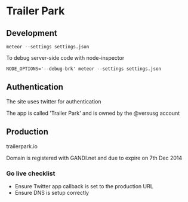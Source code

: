 # Trailer Park

## Development

```
meteor --settings settings.json
```

To debug server-side code with node-inspector
```
NODE_OPTIONS='--debug-brk' meteor --settings settings.json
```

## Authentication

The site uses twitter for authentication

The app is called 'Trailer Park' and is owned by the @versusg account

## Production

trailerpark.io

Domain is registered with GANDI.net and due to expire on 7th Dec 2014

### Go live checklist

 * Ensure Twitter app callback is set to the production URL
 * Ensure DNS is setup correctly
